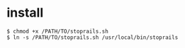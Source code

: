 # install
```
$ chmod +x /PATH/TO/stoprails.sh
$ ln -s /PATH/TO/stoprails.sh /usr/local/bin/stoprails
```

